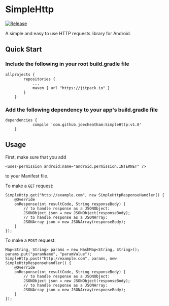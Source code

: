 # SimpleHttp
[![Release](https://jitpack.io/v/joecheatham/SimpleHttp.svg)](https://jitpack.io/#joecheatham/SimpleHttp)

A simple and easy to use HTTP requests library for Android.

## Quick Start
### Include the following in your root build.gradle file
```
allprojects {
		repositories {
			...
			maven { url "https://jitpack.io" }
		}
	}
```
### Add the following dependency to your app's build.gradle file
```
dependencies {
	        compile 'com.github.joecheatham:SimpleHttp:v1.0'
	}
```
## Usage
First, make sure that you add
```
<uses-permission android:name="android.permission.INTERNET" /> 
```
to your Manifest file.

To make a `GET` request:
```
SimpleHttp.get("http://example.com", new SimpleHttpResponseHandler() {
	@Override
    onResponse(int resultCode, String responseBody) {
    	// to handle response as a JSONObject:
        JSONObject json = new JSONObject(responseBody);
        // to handle response as a JSONArray:
        JSONArray json = new JSONArray(responseBody);
    }
});
```

To make a `POST` request:
```
Map<String, String> params = new HashMap<String, String>();
params.put("paramName", "paramValue");
SimpleHttp.post("http://example.com", params, new SimpleHttpResponseHandler() {
	@Override
    onResponse(int resultCode, String responseBody) {
    	// to handle response as a JSONObject:
        JSONObject json = new JSONObject(responseBody);
        // to handle response as a JSONArray:
        JSONArray json = new JSONArray(responseBody);
    }
});
```